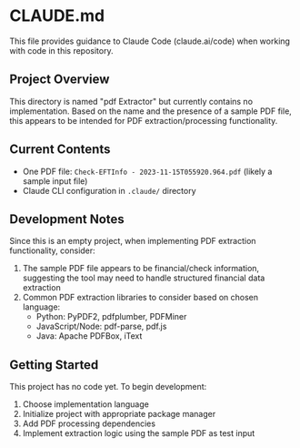 # CLAUDE.md

This file provides guidance to Claude Code (claude.ai/code) when working with code in this repository.

## Project Overview

This directory is named "pdf Extractor" but currently contains no implementation. Based on the name and the presence of a sample PDF file, this appears to be intended for PDF extraction/processing functionality.

## Current Contents

- One PDF file: `Check-EFTInfo - 2023-11-15T055920.964.pdf` (likely a sample input file)
- Claude CLI configuration in `.claude/` directory

## Development Notes

Since this is an empty project, when implementing PDF extraction functionality, consider:

1. The sample PDF file appears to be financial/check information, suggesting the tool may need to handle structured financial data extraction
2. Common PDF extraction libraries to consider based on chosen language:
   - Python: PyPDF2, pdfplumber, PDFMiner
   - JavaScript/Node: pdf-parse, pdf.js
   - Java: Apache PDFBox, iText

## Getting Started

This project has no code yet. To begin development:

1. Choose implementation language
2. Initialize project with appropriate package manager
3. Add PDF processing dependencies
4. Implement extraction logic using the sample PDF as test input